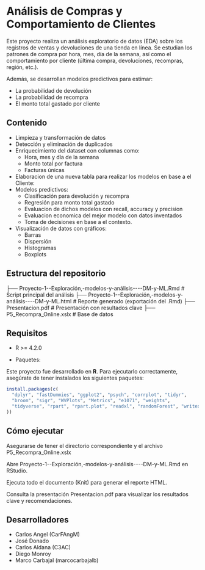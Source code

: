 # Análisis de Compras y Comportamiento de Clientes

Este proyecto realiza un análisis exploratorio de datos (EDA) sobre los registros de ventas y devoluciones de una tienda en línea. Se estudian los patrones de compra por hora, mes, día de la semana, así como el comportamiento por cliente (última compra, devoluciones, recompras, región, etc.).

Además, se desarrollan modelos predictivos para estimar:
- La probabilidad de devolución
- La probabilidad de recompra
- El monto total gastado por cliente

##  Contenido

- Limpieza y transformación de datos
- Detección y eliminación de duplicados
- Enriquecimiento del dataset con columnas como:
  - Hora, mes y día de la semana
  - Monto total por factura
  - Facturas únicas
- Elaboracion de una nueva tabla para realizar los modelos en base a el Cliente:
- Modelos predictivos:
  - Clasificación para devolución y recompra
  - Regresión para monto total gastado
  - Evaluacion de dichos modelos con recall, accuracy y precision
  - Evaluacion economica del mejor modelo con datos inventados
  - Toma de decisiones en base a el contexto. 
- Visualización de datos con gráficos:
  - Barras
  - Dispersión
  - Histogramas
  - Boxplots

## Estructura del repositorio

├── Proyecto-1--Exploración,-modelos-y-análisis----DM-y-ML.Rmd # Script principal del análisis
├── Proyecto-1--Exploración,-modelos-y-análisis----DM-y-ML.html # Reporte generado (exportación del .Rmd)
├── Presentacion.pdf # Presentación con resultados clave
├── P5_Recompra_Online.xslx # Base de datos

## Requisitos 

- R >= 4.2.0
  
- Paquetes:

Este proyecto fue desarrollado en **R**. Para ejecutarlo correctamente, asegúrate de tener instalados los siguientes paquetes:

```r
install.packages(c(
  "dplyr", "fastDummies", "ggplot2", "psych", "corrplot", "tidyr",
  "broom", "sigr", "WVPlots", "Metrics", "e1071", "weights",
  "tidyverse", "rpart", "rpart.plot", "readxl", "randomForest", "writexl"
))
```

## Cómo ejecutar
Asegurarse de tener el directorio correspondiente y el archivo P5_Recompra_Online.xslx

Abre Proyecto-1--Exploración,-modelos-y-análisis----DM-y-ML.Rmd en RStudio.

Ejecuta todo el documento (Knit) para generar el reporte HTML.

Consulta la presentación Presentacion.pdf para visualizar los resultados clave y recomendaciones.


## Desarrolladores

- Carlos Angel (CarFAngM)
- José Donado 
- Carlos Aldana (C3AC)
- Diego Monroy
- Marco Carbajal (marcocarbajalb)


